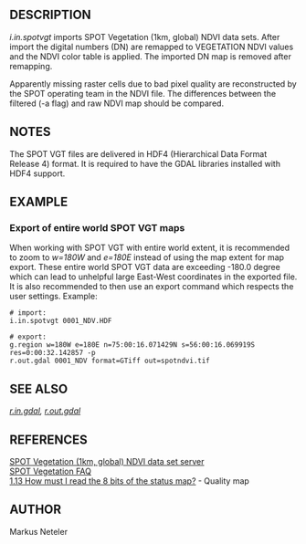 ## DESCRIPTION

*i.in.spotvgt* imports SPOT Vegetation (1km, global) NDVI data sets.
After import the digital numbers (DN) are remapped to VEGETATION NDVI
values and the NDVI color table is applied. The imported DN map is
removed after remapping.

Apparently missing raster cells due to bad pixel quality are
reconstructed by the SPOT operating team in the NDVI file. The
differences between the filtered (-a flag) and raw NDVI map should be
compared.

## NOTES

The SPOT VGT files are delivered in HDF4 (Hierarchical Data Format
Release 4) format. It is required to have the GDAL libraries installed
with HDF4 support.

## EXAMPLE

### Export of entire world SPOT VGT maps

When working with SPOT VGT with entire world extent, it is recommended
to zoom to *w=180W* and *e=180E* instead of using the map extent for map
export. These entire world SPOT VGT data are exceeding -180.0 degree
which can lead to unhelpful large East-West coordinates in the exported
file. It is also recommended to then use an export command which
respects the user settings. Example:

```shell
# import:
i.in.spotvgt 0001_NDV.HDF

# export:
g.region w=180W e=180E n=75:00:16.071429N s=56:00:16.069919S res=0:00:32.142857 -p
r.out.gdal 0001_NDV format=GTiff out=spotndvi.tif
```

## SEE ALSO

*[r.in.gdal](r.in.gdal.md), [r.out.gdal](r.out.gdal.md)*

## REFERENCES

[SPOT Vegetation (1km, global) NDVI data set
server](http://free.vgt.vito.be/)  
[SPOT Vegetation FAQ](http://www.vgt.vito.be/faqnew/index.html)  
[1.13 How must I read the 8 bits of the status
map?](http://www.vgt.vito.be/faqnew/) - Quality map

## AUTHOR

Markus Neteler
